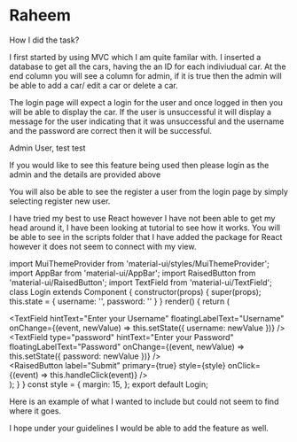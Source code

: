 # Raheem

How I did the task?

I first started by using MVC which I am quite familar with. I inserted a database to get all the cars, having the an ID for each indiviudual car.
At the end column you will see a column for admin, if it is true then the admin will be able to add a car/ edit a car or delete a car.

The login page will expect a login for the user and once logged in then you will be able to display the car. If the user is unsuccessful it 
will display a message for the user indicating that it was unsuccessful and the username and the password are correct then it will be
successful.

Admin User,
test
test

If you would like to see this feature being used then please login as the admin and the details are provided above

You will also be able to see the register a user from the login page by simply selecting register new user.

I have tried my best to use React however I have not been able to get my head around it, I have been looking at tutorial to see how it works.
You will be able to see in the scripts folder that I have added the package for React however it does not seem to connect with my view.

import MuiThemeProvider from 'material-ui/styles/MuiThemeProvider';
import AppBar from 'material-ui/AppBar';
import RaisedButton from 'material-ui/RaisedButton';
import TextField from 'material-ui/TextField';
class Login extends Component {
    constructor(props) {
        super(props);
        this.state = {
            username: '',
            password: ''
        }
    }
    render() {
        return (
            <div>
                <MuiThemeProvider>
                    <div>
                        <AppBar
                            title="Login"
                        />
                        <TextField
                            hintText="Enter your Username"
                            floatingLabelText="Username"
                            onChange={(event, newValue) => this.setState({ username: newValue })}
                        />
                        <br />
                        <TextField
                            type="password"
                            hintText="Enter your Password"
                            floatingLabelText="Password"
                            onChange={(event, newValue) => this.setState({ password: newValue })}
                        />
                        <br />
                        <RaisedButton label="Submit" primary={true} style={style} onClick={(event) => this.handleClick(event)} />
                    </div>
                </MuiThemeProvider>
            </div>
        );
    }
}
const style = {
    margin: 15,
};
export default Login;

Here is an example of what I wanted to include but could not seem to find where it goes.

I hope under your guidelines I would be able to add the feature as well.

